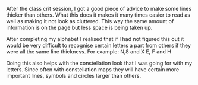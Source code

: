 After the class crit session, I got a good piece of advice to make some lines thicker than others. What this does it makes it many times easier to read as well as making it not look as cluttered. This way the same amount of information is on the page but less space is being taken up.

After completing my alphabet I realised that if I had not figured this out it would be very difficult to recognise certain letters a part from others if they were all the same line thickness.
For example: 
N,8 and X
E, F and H

Doing this also helps with the constellation look that I was going for with my letters. Since often with constellation maps they will have certain more important lines, symbols and circles larger than others.
